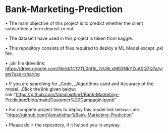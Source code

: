 # Bank-Marketing-Prediction

• The main objective of this project is to predict whether the client subscribed a term deposit or not.

• The dataset I have used in this project is taken from kaggle.

• This repository consists of files required to deploy a ML Model except .pkl file.

• .pkl file drive link: https://drive.google.com/file/d/1CfVTL0nf6i_7cU6LxM63NkYZuA0Q7Q7a/view?usp=sharing

• If you are searching for _Code, _Algorithms used and Accuracy of the model...Click the link given below: link:"https://github.com/Vamshidhar1/Bank-Marketing-Prediction/blob/main/Customer%20Campagin.ipynb"

• For complete project files to deploy this model.link below: Link: "https://github.com/Vamshidhar1/Bank-Marketing-Prediction"

• Please do ⭐ the repository, if it helped you in anyway.
